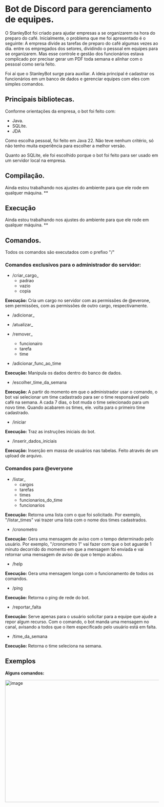 # Bot de Discord para gerenciamento de equipes.

O StanleyBot foi criado para ajudar empresas a se organizarem na hora do preparo do café. Inicialmente, o problema que me foi apresentado é o seguinte: A empresa divide as tarefas de preparo do café algumas vezes ao dia.
entre os empregados dos setores, dividindo o pessoal em equipes para se organizarem. Mas esse controle e gestão dos funcionários estava complicado por precisar gerar um PDF toda semana e alinhar com o pessoal como seria feito.

Foi aí que o StanleyBot surge para auxiliar. A ideia principal é cadastrar os funcionários em um banco de dados e gerenciar equipes com eles com simples comandos.

## Principais bibliotecas.
Conforme orientações da empresa, o bot foi feito com:

- Java.
- SQLite.
- JDA
  
Como escolha pessoal, foi feito em Java 22. Não teve nenhum critério, só não tenho muita experiência para escolher a melhor versão.

Quanto ao SQLite, ele foi escolhido porque o bot foi feito para ser usado em um servidor local na empresa.

## Compilação.

Ainda estou trabalhando nos ajustes do ambiente para que ele rode em qualquer máquina. **

## Execução

Ainda estou trabalhando nos ajustes do ambiente para que ele rode em qualquer máquina. **

## Comandos.

Todos os comandos são executados com o prefixo "/"

### Comandos exclusivos para o administrador do servidor:

- /criar_cargo_
  - padrao
  - vazio
  - copia
  
**Execução:** Cria um cargo no servidor com as permissões de @everone, sem permissões, com as permissões de outro cargo, respectivamente.

- /adicionar_
- /atualizar_
- /remover_
  
    - funcionairo
    - tarefa
    - time
      
- /adicionar_func_ao_time

**Execução:** Manipula os dados dentro do banco de dados.

- /escolher_time_da_semana

**Execução:** A partir do momento em que o administrador usar o comando, o bot vai selecionar um time cadastrado para ser o time responsável pelo café na semana. A cada 7 dias, o bot muda o time selecionado para um novo time. Quando acabarem os times, ele.
volta para o primeiro time cadastrado.

- /iniciar

**Execução:** Traz as instruções iniciais do bot.
  
- /inserir_dados_iniciais

**Execução:** Inserção em massa de usuários nas tabelas. Feito através de um upload de arquivo.

### Comandos para @everyone

- /listar_
  - cargos
  - tarefas
  - times
  - funcionarios_do_time
  - funcionarios

**Execução:** Retorna uma lista com o que foi solicitado. Por exemplo, "/listar_times" vai trazer uma lista com o nome dos times cadastrados.

- /cronometro

**Execução:** Gera uma mensagem de aviso com o tempo determinado pelo usuário. Por exemplo, "/cronometro 1" vai fazer com que o bot aguarde 1 minuto decorrido do momento em que a mensagem foi enviada e vai retornar uma mensagem de aviso de que o tempo acabou.

- /help

**Execução:** Gera uma mensagem longa com o funcionamento de todos os comandos.

- /ping

**Execução:** Retorna o ping de rede do bot.

- /reportar_falta

**Execução:** Serve apenas para o usuário solicitar para a equipe que ajude a repor algum recurso. Com o comando, o bot manda uma mensagem no canal, avisando a todos que o item especificado pelo usuário está em falta.

- /time_da_semana

**Execução:** Retorna o time seleciona na semana.

## Exemplos

**Alguns comandos:**


<img src="https://github.com/user-attachments/assets/c65e3a51-4648-4bf6-b2ee-f19e8004f385" width="700" height="400" alt="image">






